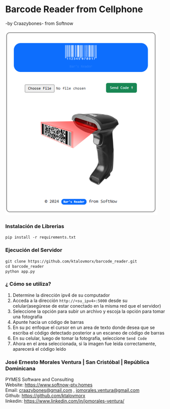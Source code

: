 # Barcode Reader from Cellphone
-by Craazybones- from Softnow

<link href="https://cdn.jsdelivr.net/npm/bootstrap@5.3.3/dist/css/bootstrap.min.css" rel="stylesheet">


![Alt text](https://github.com/ktalovmorx/barcode_reader/blob/main/static/img/front_end.png?raw=true)

<h3>Instalación de Librerias</h3>

```
pip install -r requirements.txt
```

<h3>Ejecución del Servidor</h3>

```
git clone https://github.com/ktalovmorx/barcode_reader.git
cd barcode_reader
python app.py
```

<h3>¿ Cómo se utiliza?</h3>

<ol>
    <li>Determine la dirección ipv4 de su computador</li>
    <li>Acceda a la dirección <code>http://&lt;su_ipv4&gt;:5000</code> desde su celular(asegúrese de estar conectado en la misma red que el servidor)</li>
    <li>Seleccione la opción para subir un archivo y escoja la opción para tomar una fotografia</li>
    <li>Apunte hacia un código de barras</li>
    <li>En su pc enfoque el cursor en un area de texto donde desea que se escriba el código detectado posterior a un escaneo de código de barras</li>
    <li>En su celular, luego de tomar la fotografia, seleccione <code>Send Code</code></li>
    <li>Ahora en el area seleccionada, si la imagen fue leida correctamente, aparecerá el código leído</li>
</ol>


<h3>José Ernesto Morales Ventura | San Cristóbal | República Dominicana</h3>

<span><span class="badge bg-primary">PYMES</span> Software and Consulting</span><br>
Website: <a href="https://www.softnow-ptv.homes" target="_blank">https://www.softnow-ptv.homes</a><br>
Email: <a href="mailto:craazybones@gmail.com , jomorales.ventura@gmail.com" target="_blank">craazybones@gmail.com , jomorales.ventura@gmail.com</a><br>
Github: <a href="https://github.com/ktalovmorx" target="_blank">https://github.com/ktalovmorx</a><br>
linkedin: <a href="https://www.linkedin.com/in/jomorales-ventura/" target="_blank">https://www.linkedin.com/in/jomorales-ventura/</a><br>


